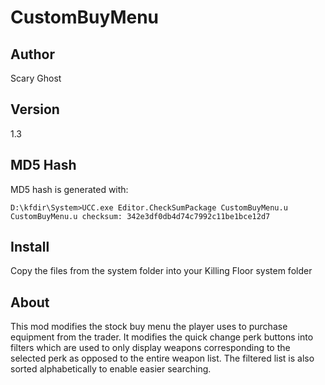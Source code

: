 CustomBuyMenu
=============

## Author
Scary Ghost

## Version
1.3

## MD5 Hash
MD5 hash is generated with: 

    D:\kfdir\System>UCC.exe Editor.CheckSumPackage CustomBuyMenu.u
    CustomBuyMenu.u checksum: 342e3df0db4d74c7992c11be1bce12d7

## Install
Copy the files from the system folder into your Killing Floor system folder

## About
This mod modifies the stock buy menu the player uses to purchase equipment from the trader.  It modifies the quick change perk buttons into filters which are used to only display weapons corresponding to the selected perk as opposed to the entire weapon list.  The filtered list is also sorted alphabetically to enable easier searching.



